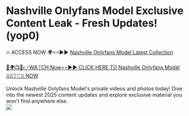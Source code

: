 # Nashville Onlyfans Model Exclusive Content Leak - Fresh Updates! (yop0)

🔥 ACCESS NOW 🌍==►► <a href="https://tinyurl.com/kvy9nzfs" rel="nofollow">Nashville Onlyfans Model Latest Collection</a>
<br><br>
[🔴🌍📺📱👉WA𝚃CH Now==►► CLICK HERE TO Nashville Onlyfans Model 𝚆𝙰𝚃𝙲𝙷 NOW](https://tinyurl.com/kvy9nzfs)
<br><br>
Unlock Nashville Onlyfans Model's private videos and photos today! Dive into the newest 2025 content updates and explore exclusive material you won’t find anywhere else.
<br>
<a href="https://tinyurl.com/kvy9nzfs" rel="nofollow" data-target="animated-image.originalLink"><img src="https://camo.githubusercontent.com/8a4f000d20f83aca3bf7ec5f350d767afa0574a8a352519fd8cfa583a6f93a33/68747470733a2f2f692e696d6775722e636f6d2f644a486b345a712e676966" data-canonical-src="https://i.imgur.com/dJHk4Zq.gif" style="max-width: 100%; display: inline-block;" data-target="animated-image.originalImage"></a>
<br>
